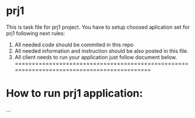 # prj1

This is task file for prj1 project.
You have to setup choosed aplication set for prj1 following next rules:
1. All needed code should be commited in this repo
2. All needed information and instruction should be also posted in this file.
3. All client needs to run your application just follow document below.
===========================================================================================

# How to run prj1 application:
...
